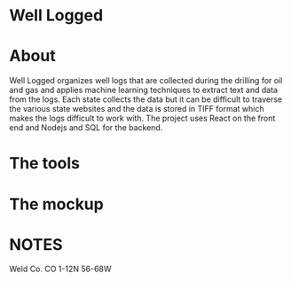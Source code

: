 # Well Logged

# About

Well Logged organizes well logs that are collected during the drilling for oil and gas and applies machine learning techniques to extract text and data from the logs. Each state collects the data but it can be difficult to traverse the various state websites and the data is stored in TIFF format which makes the logs difficult to work with. The project uses React on the front end and Nodejs and SQL for the backend.


# The tools

# The mockup


# NOTES

Weld Co. CO 1-12N 56-68W
